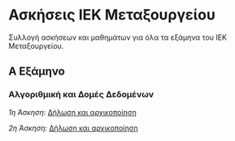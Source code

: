 # Ασκήσεις ΙΕΚ Μεταξουργείου
Συλλογή ασκήσεων και μαθημάτων για όλα τα εξάμηνα του ΙΕΚ Μεταξουργείου.

## Α Εξάμηνο

### Αλγοριθμική και Δομές Δεδομένων

*1η Άσκηση*: [Δήλωση και αρχικοποίηση](algorithmiki-domes-dedomenon/1-mathima.c)

*2η Άσκηση*: [Δήλωση και αρχικοποίηση](algorithmiki-domes-dedomenon/2-mathima.c)
